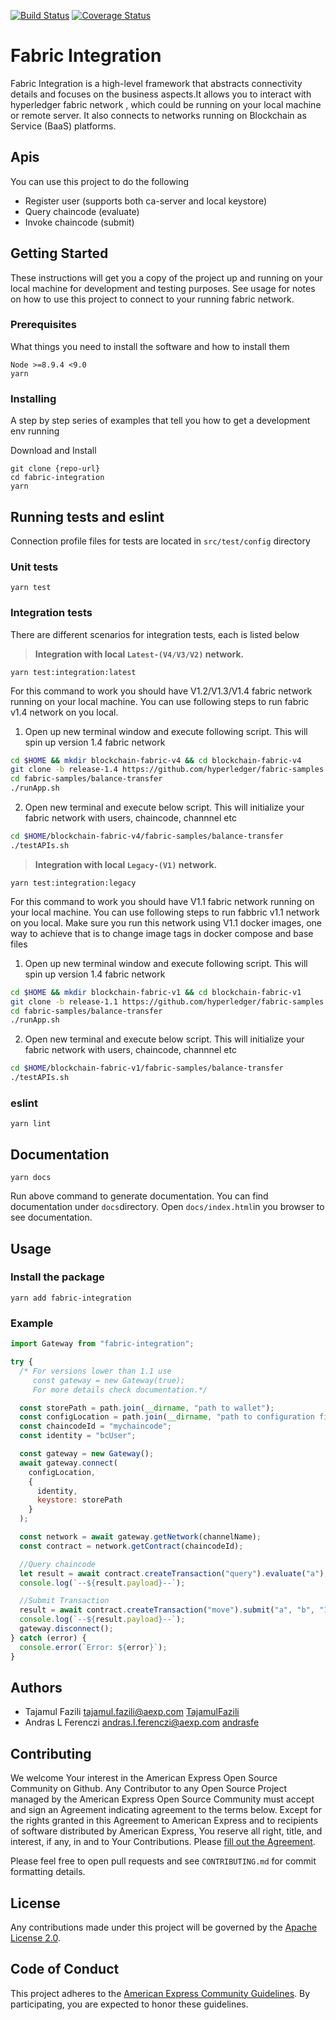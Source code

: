 [![Build Status](https://travis-ci.org/americanexpress/fabric-integration.svg?branch=master)](https://travis-ci.org/americanexpress/fabric-integration)
[![Coverage Status](https://coveralls.io/repos/github/americanexpress/fabric-integration/badge.svg?branch=master)](https://coveralls.io/github/americanexpress/fabric-integration?branch=master)

# Fabric Integration

Fabric Integration is a high-level framework that abstracts connectivity details and focuses on the business aspects.It allows you to interact with hyperledger fabric network , which could be running on your local machine or remote server. It also connects to networks running on Blockchain as Service (BaaS) platforms.

## **Apis**

You can use this project to do the following

- Register user (supports both ca-server and local keystore)
- Query chaincode (evaluate)
- Invoke chaincode (submit)

## **Getting Started**

These instructions will get you a copy of the project up and running on your local machine for development and testing purposes. See usage for notes on how to use this project to connect to your running fabric network.

### Prerequisites

What things you need to install the software and how to install them

```
Node >=8.9.4 <9.0
yarn
```

### Installing

A step by step series of examples that tell you how to get a development env running

Download and Install

```
git clone {repo-url}
cd fabric-integration
yarn
```

## Running tests and eslint

Connection profile files for tests are located in `src/test/config` directory

### Unit tests

```
yarn test
```

### Integration tests

There are different scenarios for integration tests, each is listed below

> **Integration with local `Latest-(V4/V3/V2)` network.**

```
yarn test:integration:latest
```

For this command to work you should have V1.2/V1.3/V1.4 fabric network running on your local machine. You can use following steps to run fabric v1.4 network on you local.

1. Open up new terminal window and execute following script. This will spin up version 1.4 fabric network

```sh
cd $HOME && mkdir blockchain-fabric-v4 && cd blockchain-fabric-v4
git clone -b release-1.4 https://github.com/hyperledger/fabric-samples.git
cd fabric-samples/balance-transfer
./runApp.sh
```

2. Open new terminal and execute below script. This will initialize your fabric network with users, chaincode, channnel etc

```sh
cd $HOME/blockchain-fabric-v4/fabric-samples/balance-transfer
./testAPIs.sh
```

> **Integration with local `Legacy-(V1)` network.**

```
yarn test:integration:legacy
```

For this command to work you should have V1.1 fabric network running on your local machine. You can use following steps to run fabbric v1.1 network on you local. Make sure you run this network using V1.1 docker images, one way to achieve that is to change image tags in docker compose and base files

1. Open up new terminal window and execute following script. This will spin up version 1.4 fabric network

```sh
cd $HOME && mkdir blockchain-fabric-v1 && cd blockchain-fabric-v1
git clone -b release-1.1 https://github.com/hyperledger/fabric-samples.git
cd fabric-samples/balance-transfer
./runApp.sh
```

2. Open new terminal and execute below script. This will initialize your fabric network with users, chaincode, channnel etc

```sh
cd $HOME/blockchain-fabric-v1/fabric-samples/balance-transfer
./testAPIs.sh
```

### eslint

```
yarn lint
```

## Documentation

```
yarn docs
```

Run above command to generate documentation. You can find documentation under `docs`directory. Open `docs/index.html`in you browser to see documentation.

## Usage

### Install the package

`yarn add fabric-integration`

### Example

```javascript
import Gateway from "fabric-integration";

try {
  /* For versions lower than 1.1 use
     const gateway = new Gateway(true);
     For more details check documentation.*/

  const storePath = path.join(__dirname, "path to wallet");
  const configLocation = path.join(__dirname, "path to configuration file");
  const chaincodeId = "mychaincode";
  const identity = "bcUser";

  const gateway = new Gateway();
  await gateway.connect(
    configLocation,
    {
      identity,
      keystore: storePath
    }
  );

  const network = await gateway.getNetwork(channelName);
  const contract = network.getContract(chaincodeId);

  //Query chaincode
  let result = await contract.createTransaction("query").evaluate("a");
  console.log(`--${result.payload}--`);

  //Submit Transaction
  result = await contract.createTransaction("move").submit("a", "b", "10");
  console.log(`--${result.payload}--`);
  gateway.disconnect();
} catch (error) {
  console.error(`Error: ${error}`);
}
```

## Authors

* Tajamul Fazili <tajamul.fazili@aexp.com> [TajamulFazili](https://github.com/tajamulfazili)
* Andras L Ferenczi <andras.l.ferenczi@aexp.com> [andrasfe](https://github.com/andrasfe)

## Contributing

We welcome Your interest in the American Express Open Source Community on Github. Any Contributor to any Open Source
Project managed by the American Express Open Source Community must accept and sign an Agreement indicating agreement to
the terms below. Except for the rights granted in this Agreement to American Express and to recipients of software
distributed by American Express, You reserve all right, title, and interest, if any, in and to Your Contributions.
Please [fill out the Agreement](https://cla-assistant.io/americanexpress/fabric-integration).

Please feel free to open pull requests and see `CONTRIBUTING.md` for commit formatting details.

## License

Any contributions made under this project will be governed by the [Apache License 2.0](LICENSE).

## Code of Conduct

This project adheres to the [American Express Community Guidelines](CODE_OF_CONDUCT.md). By participating, you are
expected to honor these guidelines.
